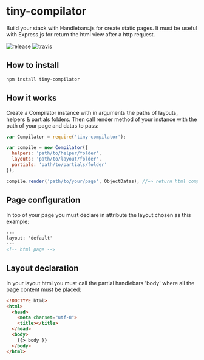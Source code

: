 # tiny-compilator

Build your stack with Handlebars.js for create static pages. It must be useful with Express.js for return the html view after a http request.

![release](https://img.shields.io/badge/release-1.0.0-blue.svg)
[![travis](https://travis-ci.org/olivmonnier/tiny-compilator.svg)](https://travis-ci.org/olivmonnier/tiny-compilator)

## How to install
```terminal
npm install tiny-compilator
```

## How it works
Create a Compilator instance with in arguments the paths of layouts, helpers & partials folders. Then call render method of your instance with the path of your page and datas to pass:
```javascript
var Compilator = require('tiny-compilator');

var compile = new Compilator({
  helpers: 'path/to/helper/folder',
  layouts: 'path/to/layout/folder',
  partials: 'path/to/partials/folder'
});

compile.render('path/to/your/page', ObjectDatas); //=> return html compiled
```

## Page configuration
In top of your page you must declare in attribute the layout chosen as this example:
```html
---
layout: 'default'
---
<!-- html page -->
```

## Layout declaration
In your layout html you must call the partial handlebars 'body' where all the page content must be placed:
```html
<!DOCTYPE html>
<html>
  <head>
    <meta charset="utf-8">
    <title></title>
  </head>
  <body>
    {{> body }}
  </body>
</html>
```
